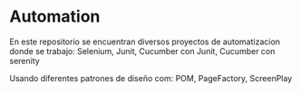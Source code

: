 # Automation
En este repositorio se encuentran diversos proyectos de automatizacion donde se trabajo:
Selenium,
Junit,
Cucumber con Junit,
Cucumber con serenity

Usando diferentes patrones de diseño com:
POM,
PageFactory,
ScreenPlay
